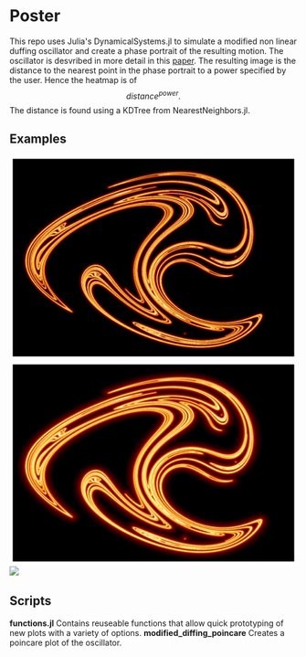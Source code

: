 # Poster
This repo uses Julia's DynamicalSystems.jl to simulate a modified non linear duffing oscillator and create a phase portrait of the resulting motion. The oscillator is desvribed in more detail in this [paper](https://www.ijert.org/research/some-dynamical-properties-of-the-duffing-equation-IJERTV5IS120339.pdf). The resulting image is the distance to the nearest point in the phase portrait to a power specified by the user. Hence the heatmap is of
$$ distance^{power}. $$
The distance is found using a KDTree from NearestNeighbors.jl. 

## Examples
![](plots/mod_duffing,power=1.0e-8,black_levels=50,x=1080,N=2.0e6.svg)
![](plots/mod_duffing,power=0.001,black_levels=30,x=1080,N=2.0e6.svg) 
![](plots/mod_duffing,power=0.05,black_levels=10,x=3840,N=2.0e6.svg)

## Scripts
**functions.jl** Contains reuseable functions that allow quick prototyping of new plots with a variety of options. 
**modified_diffing_poincare** Creates a poincare plot of the oscillator. 